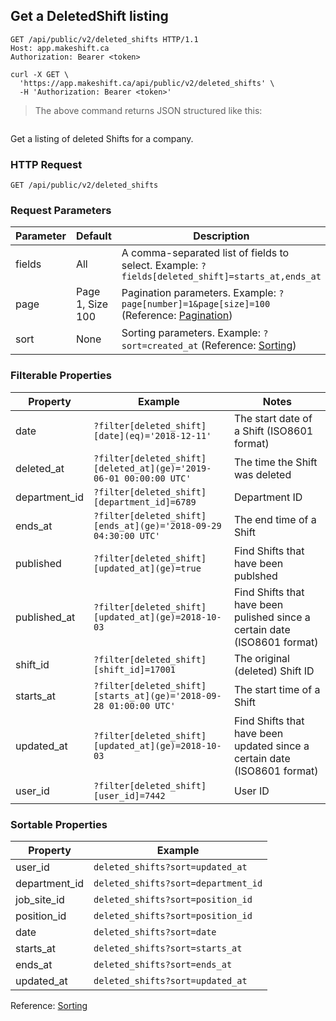 ## Get a DeletedShift listing

```http
GET /api/public/v2/deleted_shifts HTTP/1.1
Host: app.makeshift.ca
Authorization: Bearer <token>
```

```shell
curl -X GET \
  'https://app.makeshift.ca/api/public/v2/deleted_shifts' \
  -H 'Authorization: Bearer <token>'
```

> The above command returns JSON structured like this:

```json
```

Get a listing of deleted Shifts for a company.

### HTTP Request

`GET /api/public/v2/deleted_shifts`

### Request Parameters

Parameter | Default | Description
--------- | ------- | -----------
fields | All | A comma-separated list of fields to select. Example: `?fields[deleted_shift]=starts_at,ends_at`
page | Page 1, Size 100 | Pagination parameters. Example: `?page[number]=1&page[size]=100` (Reference: <a href='#pagination'>Pagination</a>)
sort | None | Sorting parameters. Example: `?sort=created_at` (Reference: <a href='#sorting'>Sorting</a>)

### Filterable Properties

Property | Example | Notes
-------- | ------- | -----
date | `?filter[deleted_shift][date](eq)='2018-12-11'` | The start date of a Shift (ISO8601 format)
deleted_at | `?filter[deleted_shift][deleted_at](ge)='2019-06-01 00:00:00 UTC'` | The time the Shift was deleted
department_id | `?filter[deleted_shift][department_id]=6789` | Department ID
ends_at | `?filter[deleted_shift][ends_at](ge)='2018-09-29 04:30:00 UTC'` | The end time of a Shift
published | `?filter[deleted_shift][updated_at](ge)=true` | Find Shifts that have been publshed
published_at | `?filter[deleted_shift][updated_at](ge)=2018-10-03` | Find Shifts that have been pulished since a certain date (ISO8601 format)
shift_id | `?filter[deleted_shift][shift_id]=17001` | The original (deleted) Shift ID
starts_at | `?filter[deleted_shift][starts_at](ge)='2018-09-28 01:00:00 UTC'` | The start time of a Shift
updated_at | `?filter[deleted_shift][updated_at](ge)=2018-10-03` | Find Shifts that have been updated since a certain date (ISO8601 format)
user_id | `?filter[deleted_shift][user_id]=7442` | User ID

### Sortable Properties

Property | Example
-------- | -------
user_id | `deleted_shifts?sort=updated_at`
department_id | `deleted_shifts?sort=department_id`
job_site_id | `deleted_shifts?sort=position_id`
position_id | `deleted_shifts?sort=position_id`
date | `deleted_shifts?sort=date`
starts_at | `deleted_shifts?sort=starts_at`
ends_at | `deleted_shifts?sort=ends_at`
updated_at | `deleted_shifts?sort=updated_at`

Reference: <a href='#sorting'>Sorting</a>


